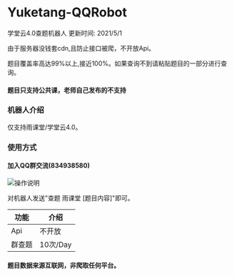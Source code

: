 # Yuketang-QQRobot

学堂云4.0查题机器人 更新时间: 2021/5/1

由于服务器没钱套cdn,且防止接口被爬，不开放Api。

题目覆盖率高达99%以上,接近100%。如果查询不到请粘贴题目的一部分进行查询。

#### 题目只支持公共课，老师自己发布的不支持

### 机器人介绍

仅支持雨课堂/学堂云4.0。

### 使用方式
#### 加入QQ群交流(834938580) 

![操作说明](https://github.com/Dandanla/Yuketang-QQRobot/blob/main/Picture.png)

对机器人发送"查题 雨课堂 [题目内容]"即可。


| 功能             | 介绍 |
| -------------------- | -------- |
| Api                 | 不开放  |
| 群查题             | 10次/Day       |


#### 题目数据来源互联网，非爬取任何平台。
